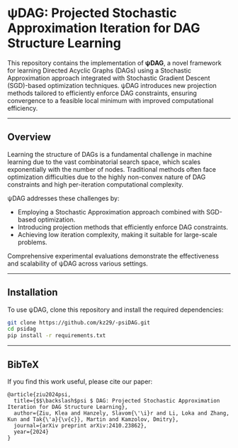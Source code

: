 # ψDAG: Projected Stochastic Approximation Iteration for DAG Structure Learning

This repository contains the implementation of **ψDAG**, a novel framework for learning Directed Acyclic Graphs (DAGs) using a Stochastic Approximation approach integrated with Stochastic Gradient Descent (SGD)-based optimization techniques. ψDAG introduces new projection methods tailored to efficiently enforce DAG constraints, ensuring convergence to a feasible local minimum with improved computational efficiency.

---

## Overview

Learning the structure of DAGs is a fundamental challenge in machine learning due to the vast combinatorial search space, which scales exponentially with the number of nodes. Traditional methods often face optimization difficulties due to the highly non-convex nature of DAG constraints and high per-iteration computational complexity. 

ψDAG addresses these challenges by:
- Employing a Stochastic Approximation approach combined with SGD-based optimization.
- Introducing projection methods that efficiently enforce DAG constraints.
- Achieving low iteration complexity, making it suitable for large-scale problems.

Comprehensive experimental evaluations demonstrate the effectiveness and scalability of ψDAG across various settings.

---

## Installation

To use ψDAG, clone this repository and install the required dependencies:

```bash
git clone https://github.com/kz29/-psiDAG.git
cd psidag
pip install -r requirements.txt
``` 
---
## BibTeX
If you find this work useful, please cite our paper:
```
@article{ziu2024psi,
  title={$$\backslash$psi $ DAG: Projected Stochastic Approximation Iteration for DAG Structure Learning},
  author={Ziu, Klea and Hanzely, Slavom{\'\i}r and Li, Loka and Zhang, Kun and Tak{\'a}{\v{c}}, Martin and Kamzolov, Dmitry},
  journal={arXiv preprint arXiv:2410.23862},
  year={2024}
}
```
